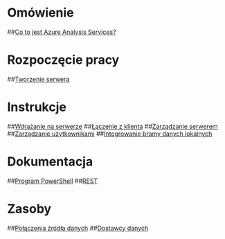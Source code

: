 # Omówienie
##[Co to jest Azure Analysis Services?](analysis-services-overview.md)
# Rozpoczęcie pracy
##[Tworzenie serwera](analysis-services-create-server.md)

# Instrukcje 
##[Wdrażanie na serwerze](analysis-services-deploy.md)
##[Łączenie z klienta](analysis-services-connect.md)
##[Zarządzanie serwerem](analysis-services-manage.md)
##[Zarządzanie użytkownikami](analysis-services-manage-users.md)
##[Integrowanie bramy danych lokalnych](analysis-services-gateway.md)

# Dokumentacja
##[Program PowerShell](analysis-services-powershell.md)
##[REST](/rest/api/analysisservices)

# Zasoby
##[Połączenia źródła danych](analysis-services-datasource.md)
##[Dostawcy danych](analysis-services-data-providers.md) 


<!--HONumber=Jan17_HO4-->


